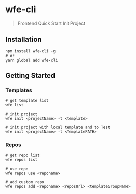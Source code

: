 # wfe-cli

> Frontend Quick Start Init Project

## Installation

```shell
npm install wfe-cli -g
# or
yarn global add wfe-cli
```

## Getting Started

### Templates

```shell
# get template list
wfe list

# init project
wfe init <projectName> -t <template> 

# init project with local template and to Test
wfe init <projectName> -t <TemplatePATH>
```

### Repos

```shell
# get repo list
wfe repos list

# use repo
wfe repos use <reponame>

# add custom repo
wfe repos add <reponame> <reposUrl> <templateGroupName>
```
